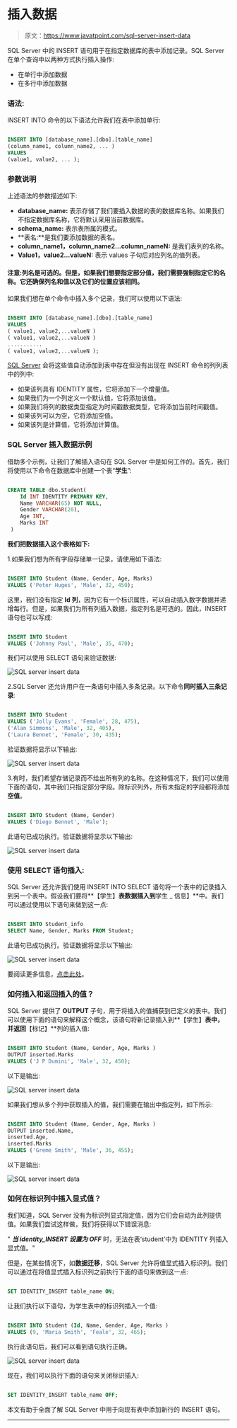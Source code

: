 # 插入数据

> 原文：<https://www.javatpoint.com/sql-server-insert-data>

SQL Server 中的 INSERT 语句用于在指定数据库的表中添加记录。SQL Server 在单个查询中以两种方式执行插入操作:

*   在单行中添加数据
*   在多行中添加数据

### 语法:

INSERT INTO 命令的以下语法允许我们在表中添加单行:

```sql

INSERT INTO [database_name].[dbo].[table_name]  
(column_name1, column_name2, ... )  
VALUES  
(value1, value2, ... );   

```

### 参数说明

上述语法的参数描述如下:

*   **database_name:** 表示存储了我们要插入数据的表的数据库名称。如果我们不指定数据库名称，它将默认采用当前数据库。
*   **schema_name:** 表示表所属的模式。
*   **表名:**是我们要添加数据的表名。
*   **column_name1，column_name2…column_nameN:** 是我们表列的名称。
*   **Value1，value2…valueN:** 表示 values 子句后对应列名的值列表。

#### 注意:列名是可选的。但是，如果我们想要指定部分值，我们需要强制指定它的名称。它还确保列名和值以及它们的位置应该相同。

如果我们想在单个命令中插入多个记录，我们可以使用以下语法:

```sql

INSERT INTO [database_name].[dbo].[table_name] 
VALUES  
( value1, value2,...valueN )  
( value1, value2,...valueN )  
...........  
( value1, value2,...valueN );  

```

[SQL Server](https://www.javatpoint.com/sql-server-tutorial) 会将这些值自动添加到表中存在但没有出现在 INSERT 命令的列列表中的列中:

*   如果该列具有 IDENTITY 属性，它将添加下一个增量值。
*   如果我们为一个列定义一个默认值，它将添加该值。
*   如果我们将列的数据类型指定为时间戳数据类型，它将添加当前时间戳值。
*   如果该列可以为空，它将添加空值。
*   如果该列是计算值，它将添加计算值。

### SQL Server 插入数据示例

借助多个示例，让我们了解插入语句在 SQL Server 中是如何工作的。首先，我们将使用以下命令在数据库中创建一个表“**学生**”:

```sql

CREATE TABLE dbo.Student(  
    Id INT IDENTITY PRIMARY KEY,  
    Name VARCHAR(65) NOT NULL,  
    Gender VARCHAR(20),  
    Age INT,  
    Marks INT 
 ) 

```

**我们把数据插入这个表格如下:**

1.如果我们想为所有字段存储单一记录，请使用如下语法:

```sql

INSERT INTO Student (Name, Gender, Age, Marks)   
VALUES ('Peter Huges', 'Male', 32, 450);

```

这里，我们没有指定 **Id 列**，因为它有一个标识属性，可以自动插入数字数据并递增每行。但是，如果我们为所有列插入数据，指定列名是可选的。因此，INSERT 语句也可以写成:

```sql

INSERT INTO Student   
VALUES ('Johnny Paul', 'Male', 35, 470);

```

我们可以使用 SELECT 语句来验证数据:

![SQL server insert data](img/8da62333e32846aa73cc444f1c4cc927.png)

2.SQL Server 还允许用户在一条语句中插入多条记录。以下命令**同时插入三条记录**:

```sql

INSERT INTO Student   
VALUES ('Jolly Evans', 'Female', 28, 475),
('Alan Simmons', 'Male', 32, 405),
('Laura Bennet', 'Female', 30, 435);

```

验证数据将显示以下输出:

![SQL server insert data](img/af93ff76a80cc88055196bb59e0616a4.png)

3.有时，我们希望存储记录而不给出所有列的名称。在这种情况下，我们可以使用下面的语句，其中我们只指定部分字段。除标识列外，所有未指定的字段都将添加**空值**。

```sql

INSERT INTO Student (Name, Gender)   
VALUES ('Diego Bennet', 'Male');

```

此语句已成功执行。验证数据将显示以下输出:

![SQL server insert data](img/9238932eeddcabb70a8f1ee81949330b.png)

### 使用 SELECT 语句插入:

SQL Server 还允许我们使用 INSERT INTO SELECT 语句将一个表中的记录插入到另一个表中。假设我们要将**【学生】**表数据插入到**学生 _ 信息】**中。我们可以通过使用以下语句来做到这一点:

```sql

INSERT INTO Student_info
SELECT Name, Gender, Marks FROM Student;

```

此语句已成功执行。验证数据将显示以下输出:

![SQL server insert data](img/adaa43d046ee2777851e9d8ae7d509f5.png)

要阅读更多信息，[点击此处](https://www.javatpoint.com/sql-server-insert-into-select)。

### 如何插入和返回插入的值？

SQL Server 提供了 **OUTPUT** 子句，用于将插入的值捕获到已定义的表中。我们可以使用下面的语句来解释这个概念，该语句将新记录插入到**【学生】**表中，并返回**【标记】**列的插入值:

```sql

INSERT INTO Student (Name, Gender, Age, Marks )
OUTPUT inserted.Marks
VALUES ('J P Dumini', 'Male', 32, 450);

```

以下是输出:

![SQL server insert data](img/a2f52154982ff32cdeeece664245e902.png)

如果我们想从多个列中获取插入的值，我们需要在输出中指定列，如下所示:

```sql

INSERT INTO Student (Name, Gender, Age, Marks )
OUTPUT inserted.Name,
inserted.Age,
inserted.Marks
VALUES ('Greme Smith', 'Male', 36, 455);

```

以下是输出:

![SQL server insert data](img/fd50f952893b25f1f0a1547598035ea8.png)

### 如何在标识列中插入显式值？

我们知道，SQL Server 没有为标识列显式指定值，因为它们会自动为此列提供值。如果我们尝试这样做，我们将获得以下错误消息:

" ***当 identity_INSERT 设置为 OFF*** 时，无法在表‘student’中为 IDENTITY 列插入显式值。"

但是，在某些情况下，如**数据迁移**，SQL Server 允许将值显式插入标识列。我们可以通过在将值显式插入标识列之前执行下面的语句来做到这一点:

```sql

SET IDENTITY_INSERT table_name ON;

```

让我们执行以下语句，为学生表中的标识列插入一个值:

```sql

INSERT INTO Student (Id, Name, Gender, Age, Marks )
VALUES (9, 'Maria Smith', 'Feale', 32, 465);

```

执行此语句后，我们可以看到语句执行正确。

![SQL server insert data](img/211267ca58de348ed74d2ee0ac4a4888.png)

现在，我们可以执行下面的语句来关闭标识插入:

```sql

SET IDENTITY_INSERT table_name OFF;

```

本文有助于全面了解 SQL Server 中用于向现有表中添加新行的 INSERT 语句。

* * *